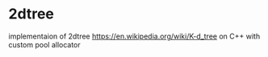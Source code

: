 # 2dtree
implementaion of 2dtree https://en.wikipedia.org/wiki/K-d_tree on C++ with custom pool allocator
